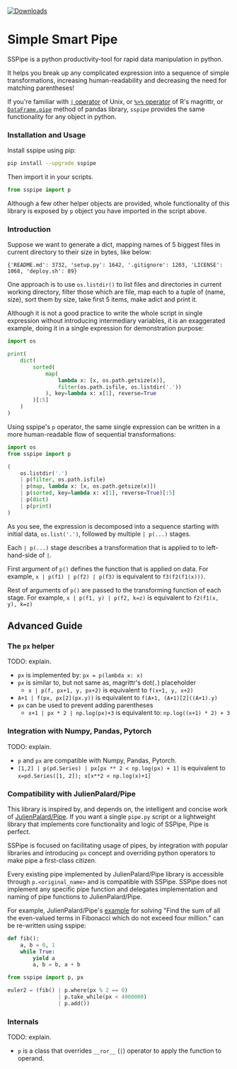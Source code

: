 [![Downloads](http://pepy.tech/badge/sspipe)](http://pepy.tech/project/sspipe)

# Simple Smart Pipe

SSPipe is a python productivity-tool for rapid data manipulation in python.

It helps you break up any complicated expression into a sequence of
simple transformations, increasing human-readability and decreasing the
need for matching parentheses!

If you're familiar with
[`|` operator](https://en.wikipedia.org/wiki/Pipeline_(Unix))
of Unix, or
[`%>%` operator](https://cran.r-project.org/web/packages/magrittr/vignettes/magrittr.html)
of R's magrittr, or
[`DataFrame.pipe`](https://pandas.pydata.org/pandas-docs/stable/generated/pandas.DataFrame.pipe.html)
method of pandas library, `sspipe` provides the same functionality
for any object in python.

### Installation and Usage
Install sspipe using pip:
```bash
pip install --upgrade sspipe
```
Then import it in your scripts.

```python
from sspipe import p
```

Although a few other helper objects are provided, whole functionality
of this library is exposed by `p` object you have imported in
the script above.

### Introduction
Suppose we want to generate a dict, mapping names of 5 biggest
files in current directory to their size in bytes, like below:

`{'README.md': 3732, 'setup.py': 1642, '.gitignore': 1203, 'LICENSE': 1068, 'deploy.sh': 89}`

One approach is to use `os.listdir()` to list files
and directories in current working directory, filter those which are file,
map each to a tuple of (name, size), sort them by size,
take first 5 items, make adict and print it.

Although it is not a good practice to write the whole script in single
expression without introducing intermediary variables, it is an exaggerated
example, doing it in a single expression for demonstration purpose:

```python
import os

print(
    dict(
        sorted(
            map(
                lambda x: [x, os.path.getsize(x)],
                filter(os.path.isfile, os.listdir('.'))
            ), key=lambda x: x[1], reverse=True
        )[:5]
    )
)
```

Using sspipe's `p` operator, the same single expression can be written in a
more human-readable flow of sequential transformations:

```python
import os
from sspipe import p

(
    os.listdir('.')
    | p(filter, os.path.isfile)
    | p(map, lambda x: [x, os.path.getsize(x)])
    | p(sorted, key=lambda x: x[1], reverse=True)[:5]
    | p(dict)
    | p(print)
)
```
As you see, the expression is decomposed into a sequence
starting with initial data, `os.list('.')`, followed by multiple
`| p(...)` stages.

Each `| p(...)` stage describes a transformation that is applied to
 to left-hand-side of `|`.

First argument of `p()` defines the function
 that is applied on data. For example, `x | p(f1) | p(f2) | p(f3)` is
 equivalent to `f3(f2(f1(x)))`.

Rest of arguments of `p()` are passed
 to the transforming function of each stage. For example,
 `x | p(f1, y) | p(f2, k=z)` is equivalent to `f2(f1(x, y), k=z)`


## Advanced Guide

### The `px` helper

TODO: explain.

* `px` is implemented by: `px = p(lambda x: x)`
* `px` is similar to, but not same as, magrittr's dot(`.`) placeholder
  * `x | p(f, px+1, y, px+2)` is equivalent to `f(x+1, y, x+2)`
* `A+1 | f(px, px[2](px.y))` is equivalent to `f(A+1, (A+1)[2]((A+1).y)`
* `px` can be used to prevent adding parentheses
  * `x+1 | px * 2 | np.log(px)+3` is equivalent to: `np.log((x+1) * 2) + 3`

### Integration with Numpy, Pandas, Pytorch

TODO: explain.
* `p` and `px` are compatible with Numpy, Pandas, Pytorch.
* `[1,2] | p(pd.Series) | px[px ** 2 < np.log(px) + 1]` is equivalent to
`x=pd.Series([1, 2]); x[x**2 < np.log(x)+1]`

### Compatibility with JulienPalard/Pipe

This library is inspired by, and depends on, the intelligent and concise work of
 [JulienPalard/Pipe](https://github.com/JulienPalard/Pipe). If you want
 a single `pipe.py` script or a lightweight library that implements core
 functionality and logic of SSPipe, Pipe is perfect.

SSPipe is focused on facilitating usage of pipes, by integration with
 popular libraries and introducing `px` concept and overriding python
 operators to make pipe a first-class citizen.

 Every existing pipe implemented by JulienPalard/Pipe
 library is accessible through `p.<original_name>` and is compatible with SSPipe.
 SSPipe does not implement any specific pipe function and delegates
implementation and naming of pipe functions to JulienPalard/Pipe.

For example, JulienPalard/Pipe's [example](https://github.com/JulienPalard/Pipe#introduction)
for solving "Find the sum of all the even-valued terms in Fibonacci which do not exceed four million."
can be re-written using sspipe:

```python
def fib():
    a, b = 0, 1
    while True:
        yield a
        a, b = b, a + b

from sspipe import p, px

euler2 = (fib() | p.where(px % 2 == 0)
                | p.take_while(px < 4000000)
                | p.add())
```

### Internals

TODO: explain.

* `p` is a class that overrides `__ror__` (`|`) operator to apply
the function to operand.

